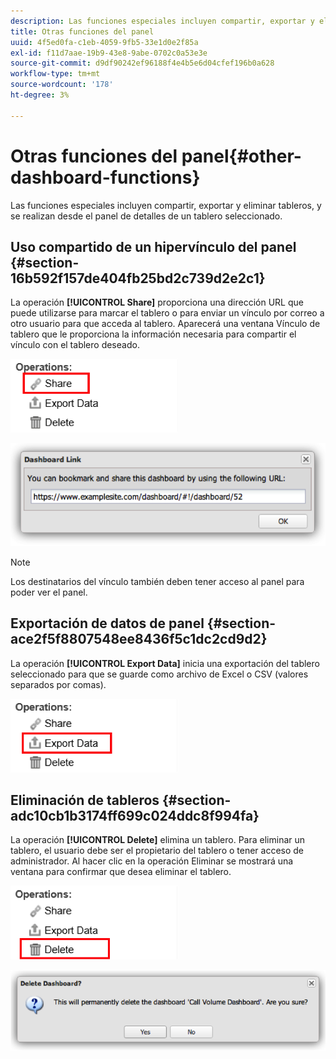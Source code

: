 ```yaml
---
description: Las funciones especiales incluyen compartir, exportar y eliminar tableros, y se realizan desde el panel de detalles de un tablero seleccionado.
title: Otras funciones del panel
uuid: 4f5ed0fa-c1eb-4059-9fb5-33e1d0e2f85a
exl-id: f11d7aae-19b9-43e8-9abe-0702c0a53e3e
source-git-commit: d9df90242ef96188f4e4b5e6d04cfef196b0a628
workflow-type: tm+mt
source-wordcount: '178'
ht-degree: 3%

---
```


# Otras funciones del panel{#other-dashboard-functions}

Las funciones especiales incluyen compartir, exportar y eliminar tableros, y se realizan desde el panel de detalles de un tablero seleccionado.

## Uso compartido de un hipervínculo del panel {#section-16b592f157de404fb25bd2c739d2e2c1}

La operación **[!UICONTROL Share]** proporciona una dirección URL que puede utilizarse para marcar el tablero o para enviar un vínculo por correo a otro usuario para que acceda al tablero. Aparecerá una ventana Vínculo de tablero que le proporciona la información necesaria para compartir el vínculo con el tablero deseado.

![](assets/share.png)

![](assets/dashboard_link.png)

>[!NOTE]
>
>Los destinatarios del vínculo también deben tener acceso al panel para poder ver el panel.

## Exportación de datos de panel {#section-ace2f5f8807548ee8436f5c1dc2cd9d2}

La operación **[!UICONTROL Export Data]** inicia una exportación del tablero seleccionado para que se guarde como archivo de Excel o CSV (valores separados por comas).

![](assets/export_data.png)

## Eliminación de tableros {#section-adc10cb1b3174ff699c024ddc8f994fa}

La operación **[!UICONTROL Delete]** elimina un tablero. Para eliminar un tablero, el usuario debe ser el propietario del tablero o tener acceso de administrador. Al hacer clic en la operación Eliminar se mostrará una ventana para confirmar que desea eliminar el tablero.

![](assets/delete.png)

![](assets/delete2.png)
